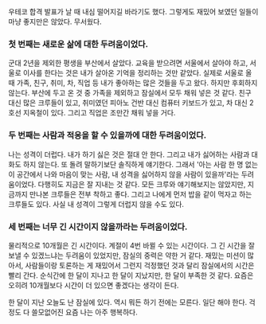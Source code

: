 우테코 합격 발표가 날 때 내심 떨어지길 바라기도 했다. 그렇게도 재밌어 보였던 일들이 마냥 좋지만은 않았다. 무서웠다.

### 첫 번째는 새로운 삶에 대한 두려움이었다.

군대 2년을 제외한 평생을 부산에서 살았다.
교육을 받으려면 서울에서 살아야 하고, 서울로 이사를 한다는 것은 내가 살아온 기억을 정리하는 것만 같았다. 
실제로 서울로 올 때 가족, 친구, 취미, 차, 직업 등 내가 좋아하는 많은 것들을 두고 왔다. 하지만 후회하지 않는다. 
부산에 두고 온 것 중 가족을 제외하고 잠실에서 모두 채워 넣은 것 같다.
친구 대신 많은 크루들이 있고, 취미였던 피아노 건반 대신 컴퓨터 키보드가 있고, 차 대신 2호선 지옥철이 있다. 그리고 직업은 조만간 채워 넣을 거다.

### 두 번째는 사람과 적응을 할 수 있을까에 대한 두려움이었다.

나는 성격이 더럽다. 내가 하기 싫은 것은 절대 안 한다. 그리고 내가 싫어하는 사람과 대화도 하지 않는다. 또 돌려 말하기보단 솔직하게 얘기한다. 
그래서 '아는 사람 한 명 없는 이 공간에서 나와 마음이 맞는 사람, 내 성격을 싫어하지 않을 사람이 있을까'라는 두려움이었다. 
다행히도 지금은 잘 지내는 것 같다. 모든 크루와 얘기해보지는 않았지만, 지금까지 만나본 크루들은 전부 착하고 좋다. 
그리고 나에게 먼저 밥을 같이 먹자고 하는 크루들도 있다. 사실 내 성격이 그렇게 더럽지 않을 수도 있다.

### 세 번째는 너무 긴 시간이지 않을까라는 두려움이었다.

물리적으로 10개월은 긴 시간이다. 계절이 4번 바뀔 수 있는 시간이다. 그 긴 시간을 잘 보낼 수 있겠느냐는 두려움이 있었지만, 잠실의 중력은 약한 거 같다.
재밌는 미션이 많아서, 사람들이랑 토론하는 게 재밌어서 그런지 걱정했던 것과 달리 잠실에서의 시간은 빨리 간다.
순식간에 한 달이 지나고 한 달이 지났지만, 한 달이 부족한 것 같다. 요즘은 오히려 10개월보다 시간이 더 있으면 좋겠다는 생각이 든다.

한 달이 지난 오늘도 난 잠실에 있다. 역시 뭐든 하기 전에는 모른다. 일단 해야 한다. 걱정도 다 쓸모없어진 요즘 나는 아주 행복하다.
